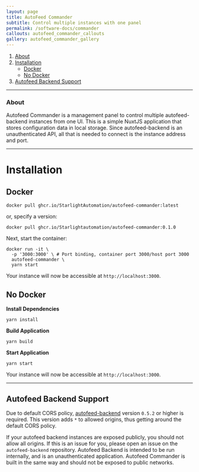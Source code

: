 ```yaml
---
layout: page
title: AutoFeed Commander
subtitle: Control multiple instances with one panel
permalink: /software-docs/commander
callouts: autofeed_commander_callouts
gallery: autofeed_commander_gallery
---
```


1. [About](#about)
2. [Installation](#installation)
   - [Docker](#docker)
   - [No Docker](#no-docker)
3. [Autofeed Backend Support](#autofeed-backend-support)

---

### About

Autofeed Commander is a management panel to control multiple autofeed-backend
instances from one UI. This is a simple NuxtJS application that stores configuration
data in local storage. Since autofeed-backend is an unauthenticated API, all that is
needed to connect is the instance address and port.

---

# Installation

## Docker

```
docker pull ghcr.io/StarlightAutomation/autofeed-commander:latest
```
or, specify a version:
```
docker pull ghcr.io/Starlightautomation/autofeed-commander:0.1.0
```

Next, start the container:
```
docker run -it \
  -p '3000:3000' \ # Port binding, container port 3000/host port 3000
  autofeed-commander \
  yarn start
```

Your instance will now be accessible at `http://localhost:3000`.

## No Docker

**Install Dependencies**
```
yarn install
```

**Build Application**
```
yarn build
```

**Start Application**
```
yarn start
```

Your instance will now be accessible at `http://localhost:3000`.

---

## Autofeed Backend Support
Due to default CORS policy, [autofeed-backend](https://github.com/starlightautomation/autofeed-backend)
version `0.5.2` or higher is required. This version adds `*` to allowed origins,
thus getting around the default CORS policy.

If your autofeed backend instances are exposed publicly, you should not allow
all origins. If this is an issue for you, please open an issue on the `autofeed-backend`
repository. Autofeed Backend is intended to be run internally, and is an
unauthenticated application. Autofeed Commander is built in the same way and
should not be exposed to public networks.